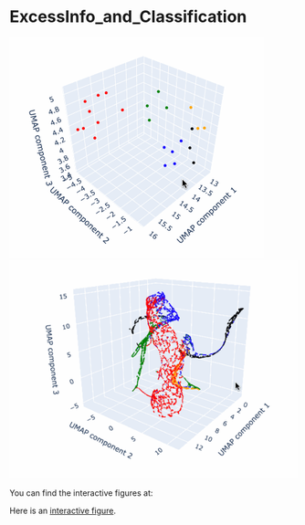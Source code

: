 # ExcessInfo_and_Classification
![Graph classification](https://github.com/asawari17/Excess_info_and_calculation/blob/main/grap_umap.gif)
![Performance classification](https://github.com/asawari17/Excess_info_and_calculation/blob/main/perforance_umap.gif)

You can find the interactive figures at: 

Here is an [interactive figure](https://github.com/asawari17/Excess_info_and_calculation/blob/main/graph_features_umap.html).

